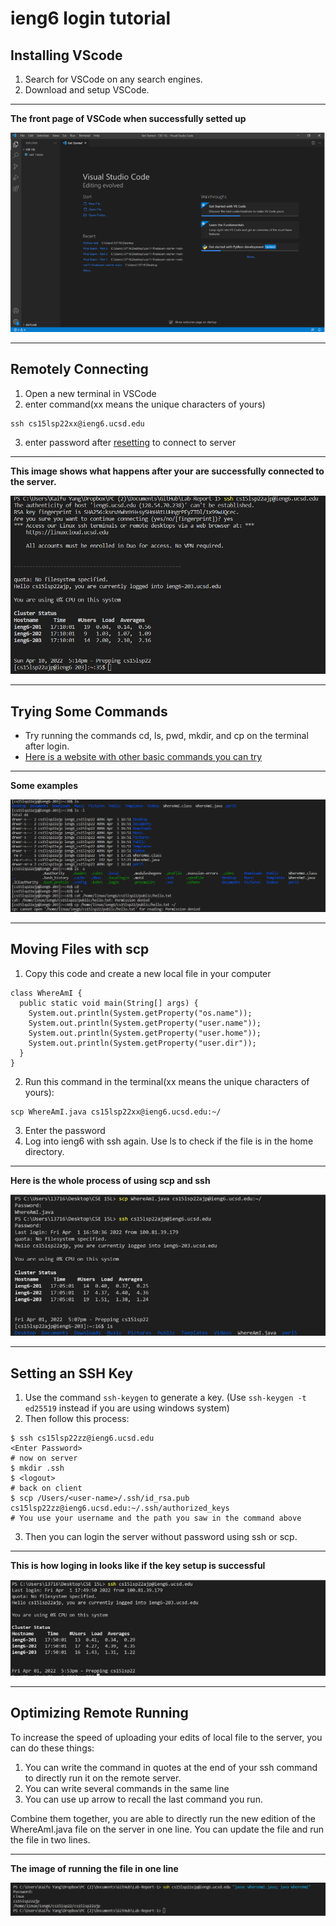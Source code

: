 # ieng6 login tutorial

## Installing VScode

1. Search for VSCode on any search engines.
2. Download and setup VSCode.

***

**The front page of VSCode when successfully setted up**

![The front page of VSCode when successfully setted up](https://github.com/KaifYang/Lab-Report-1/blob/main/vscode.png)

***

## Remotely Connecting

1. Open a new terminal in VSCode
2. enter command(xx means the unique characters of yours)
```
ssh cs15lsp22xx@ieng6.ucsd.edu
```
3. enter password after [resetting](https://cdn-uploads.piazza.com/paste/ktv2gnof3sx5bf/181c3cb053df5cf1ccaf0457f56f12a2e5aa90b139aef8c2ea8fcc590f02fadf/How-to-Reset-your-Password.pdf) to connect to server

***

**This image shows what happens after your are successfully connected to the server.**

![Terminal after connection](https://github.com/KaifYang/Lab-Report-1/blob/main/login.png)

***


## Trying Some Commands

* Try running the commands cd, ls, pwd, mkdir, and cp on the terminal after login.
* [Here is a website with other basic commands you can try](https://phoenixnap.com/kb/linux-ssh-commands)

***

**Some examples**

![Some examples](https://github.com/KaifYang/Lab-Report-1/blob/main/try%20some%20commands.png)

***

## Moving Files with scp

1. Copy this code and create a new local file in your computer
```
class WhereAmI {
  public static void main(String[] args) {
    System.out.println(System.getProperty("os.name"));
    System.out.println(System.getProperty("user.name"));
    System.out.println(System.getProperty("user.home"));
    System.out.println(System.getProperty("user.dir"));
  }
}
```
2. Run this command in the terminal(xx means the unique characters of yours):
```
scp WhereAmI.java cs15lsp22xx@ieng6.ucsd.edu:~/
```
3. Enter the password
4. Log into ieng6 with ssh again. Use ls to check if the file is in the home directory.

***

**Here is the whole process of using scp and ssh**

![image](https://github.com/KaifYang/Lab-Report-1/blob/main/copy%20file.png)

***

## Setting an SSH Key

1. Use the command `ssh-keygen` to generate a key. (Use `ssh-keygen -t ed25519` instead if you are using windows system)
2. Then follow this process:
```
$ ssh cs15lsp22zz@ieng6.ucsd.edu
<Enter Password>
# now on server
$ mkdir .ssh
$ <logout>
# back on client
$ scp /Users/<user-name>/.ssh/id_rsa.pub cs15lsp22zz@ieng6.ucsd.edu:~/.ssh/authorized_keys
# You use your username and the path you saw in the command above
```
3. Then you can login the server without password using ssh or scp.

***

**This is how loging in looks like if the key setup is successful**

![image](https://github.com/KaifYang/Lab-Report-1/blob/main/without%20pass.png)

***

## Optimizing Remote Running

To increase the speed of uploading your edits of local file to the server, you can do these things:
1. You can write the command in quotes at the end of your ssh command to directly run it on the remote server.
2. You can write several commands in the same line
3. You can use up arrow to recall the last command you run.

Combine them together, you are able to directly run the new edition of the WhereAmI.java file on the server in one line. You can update the file and run the file in two lines.

***

**The image of running the file in one line**

![image](https://github.com/KaifYang/Lab-Report-1/blob/main/running%20WAI.png)


